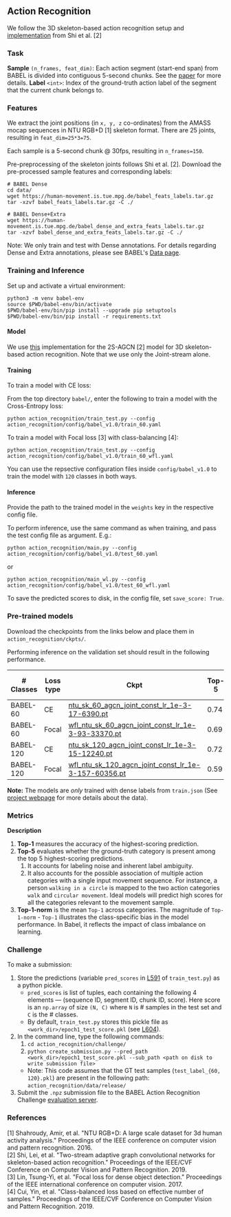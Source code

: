 ## Action Recognition

We follow the 3D skeleton-based action recognition setup and [implementation](https://github.com/lshiwjx/2s-AGCN) from Shi et al. [2] 

### Task

**Sample** `(n_frames, feat_dim)`: Each action segment (start-end span) from BABEL is divided into contiguous 5-second chunks. See the [paper](https://arxiv.org/pdf/2106.09696.pdf) for more details. 
**Label** `<int>`: Index of the ground-truth action label of the segment that the current chunk belongs to. 


### Features 

We extract the joint positions (in `x, y, z` co-ordinates) from the AMASS mocap sequences in NTU RGB+D [1] skeleton format. There are 25 joints, resulting in `feat_dim=25*3=75`. 

Each sample is a 5-second chunk @ 30fps, resulting in `n_frames=150`. 

Pre-preprocessing of the skeleton joints follows Shi et al. [2]. Download the pre-processed sample features and corresponding labels: 

```
# BABEL Dense
cd data/
wget https://human-movement.is.tue.mpg.de/babel_feats_labels.tar.gz
tar -xzvf babel_feats_labels.tar.gz -C ./

# BABEL Dense+Extra
wget https://human-movement.is.tue.mpg.de/babel_dense_and_extra_feats_labels.tar.gz
tar -xzvf babel_dense_and_extra_feats_labels.tar.gz -C ./
```

Note: We only train and test with Dense annotations. For details regarding Dense and Extra annotations, please see BABEL's [Data page](https://babel.is.tue.mpg.de/data.html).


### Training and Inference 

Set up and activate a virtual environment:

```
python3 -m venv babel-env
source $PWD/babel-env/bin/activate
$PWD/babel-env/bin/pip install --upgrade pip setuptools
$PWD/babel-env/bin/pip install -r requirements.txt
```

#### Model 

We use [this](https://github.com/lshiwjx/2s-AGCN) implementation for the 2S-AGCN [2] model for 3D skeleton-based action recognition. Note that we use only the Joint-stream alone. 


#### Training

To train a model with CE loss:

From the top directory `babel/`, enter the following to train a model with the Cross-Entropy loss:

```python action_recognition/train_test.py --config action_recognition/config/babel_v1.0/train_60.yaml```

To train a model with Focal loss [3] with class-balancing [4]: 

```python action_recognition/train_test.py --config action_recognition/config/babel_v1.0/train_60_wfl.yaml```

You can use the repsective configuration files inside `config/babel_v1.0` to train the model with `120` classes in both ways.


#### Inference 

Provide the path to the trained model in the `weights` key in the respective config file. 

To perform inference, use the same command as when training, and pass the test config file as argument. E.g.:

```python action_recognition/main.py --config action_recognition/config/babel_v1.0/test_60.yaml```

or

```python action_recognition/main_wl.py --config action_recognition/config/babel_v1.0/test_60_wfl.yaml```

To save the predicted scores to disk, in the config file, set `save_score: True`. 

### Pre-trained models 

Download the checkpoints from the links below and place them in `action_recognition/ckpts/`. 

Performing inference on the validation set should result in the following performance. 

| \# Classes | Loss type  | Ckpt  | Top-5 | Top-1 | Top-1-norm | 
|---|---|---|---|---|--|
| BABEL-60 | CE | [ntu_sk_60_agcn_joint_const_lr_1e-3-17-6390.pt](https://human-movement.is.tue.mpg.de/release/ckpts/ntu_sk_60_agcn_joint_const_lr_1e-3-17-6390.pt) | 0.74 | 0.42 | 0.24 | 
| BABEL-60 | Focal | [wfl_ntu_sk_60_agcn_joint_const_lr_1e-3-93-33370.pt](https://human-movement.is.tue.mpg.de/release/ckpts/wfl_ntu_sk_60_agcn_joint_const_lr_1e-3-93-33370.pt) | 0.69 | 0.34 | 0.30 | 
| BABEL-120 | CE | [ntu_sk_120_agcn_joint_const_lr_1e-3-15-12240.pt](https://human-movement.is.tue.mpg.de/release/ckpts/ntu_sk_120_agcn_joint_const_lr_1e-3-15-12240.pt) | 0.72 | 0.4 | 0.16 | 
| BABEL-120 | Focal | [wfl_ntu_sk_120_agcn_joint_const_lr_1e-3-157-60356.pt](https://human-movement.is.tue.mpg.de/release/ckpts/wfl_ntu_sk_120_agcn_joint_const_lr_1e-3-157-60356.pt) | 0.59 | 0.29 | 0.23 |

**Note:** The models are *only* trained with dense labels from `train.json` (See [project webpage](https://babel.is.tue.mpg.de/data.html) for more details about the data). 


### Metrics 

**Description**

1. **Top-1** measures the accuracy of the highest-scoring prediction. 
2. **Top-5** evaluates whether the ground-truth category is present among the top 5 highest-scoring predictions. 
    1. It accounts for labeling noise and inherent label ambiguity. 
    2. It also accounts for the possible association of multiple action categories with a single input movement sequence. For instance, a person `walking in a circle` is mapped to the two action categories `walk` and `circular movement`. 
    Ideal models will predict high scores for all the categories relevant to the movement  sample. 
3. **Top-1-norm** is the mean `Top-1` across categories. The magnitude of `Top-1-norm` - `Top-1` illustrates the class-specific bias in the model performance. In Babel, it reflects the impact of class imbalance on learning. 


### Challenge 

To make a submission: 

1. Store the predictions (variable `pred_scores` in [L591](https://github.com/abhinanda-punnakkal/BABEL/blob/6454163e196fc6400e1b8232dffb651341ed7c14/action_recognition/train_test.py#L591) of `train_test.py`) as a python pickle. 
    - `pred_scores` is list of tuples, each containing the following 4 elements — (sequence ID, segment ID, chunk ID, score). Here score is an `np.array` of size `(N, C)` where `N` is # samples in the test set and `C` is the # classes. 
    - By default, `train_test.py` stores this pickle file as `<work_dir>/epoch1_test_score.pkl` (see [L604](https://github.com/abhinanda-punnakkal/BABEL/blob/6454163e196fc6400e1b8232dffb651341ed7c14/action_recognition/train_test.py#L606)). 
2. In the command line, type the following commands: 
    1. `cd action_recognition/challenge/`
    2. `python create_submission.py --pred_path <work_dir>/epoch1_test_score.pkl --sub_path <path on disk to write submission file>`
    - Note: This code assumes that the GT test samples (`test_label_{60, 120}.pkl`) are present in the following path: `action_recognition/data/release/`
3. Submit the `.npz`  submission file to the BABEL Action Recognition Challenge [evaluation server](https://babel-evaluation.is.tuebingen.mpg.de/). 


### References 

[1] Shahroudy, Amir, et al. "NTU RGB+D: A large scale dataset for 3d human activity analysis." Proceedings of the IEEE conference on computer vision and pattern recognition. 2016. <br>
[2] Shi, Lei, et al. "Two-stream adaptive graph convolutional networks for skeleton-based action recognition." Proceedings of the IEEE/CVF Conference on Computer Vision and Pattern Recognition. 2019. <br>
[3] Lin, Tsung-Yi, et al. "Focal loss for dense object detection." Proceedings of the IEEE international conference on computer vision. 2017. <br>
[4] Cui, Yin, et al. "Class-balanced loss based on effective number of samples." Proceedings of the IEEE/CVF Conference on Computer Vision and Pattern Recognition. 2019. <br>
